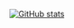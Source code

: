 [![GitHub stats](https://github-readme-stats-chi-virid.vercel.app/api?username=HarderThenHarder&hide=contribs&show_icons=true&theme=transparent)](https://www.zhihu.com/column/c_1451236880973426688)

